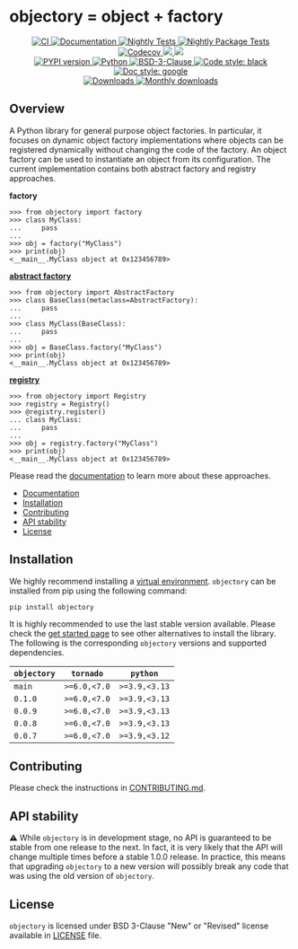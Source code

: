 # objectory = object + factory

<p align="center">
    <a href="https://github.com/durandtibo/objectory/actions">
        <img alt="CI" src="https://github.com/durandtibo/objectory/workflows/CI/badge.svg">
    </a>
    <a href="https://durandtibo.github.io/objectory/">
        <img alt="Documentation" src="https://github.com/durandtibo/objectory/workflows/Documentation/badge.svg">
    </a>
    <a href="https://github.com/durandtibo/objectory/actions">
        <img alt="Nightly Tests" src="https://github.com/durandtibo/objectory/workflows/Nightly%20Tests/badge.svg">
    </a>
    <a href="https://github.com/durandtibo/objectory/actions">
        <img alt="Nightly Package Tests" src="https://github.com/durandtibo/objectory/workflows/Nightly%20Package%20Tests/badge.svg">
    </a>
    <br/>
    <a href="https://codecov.io/gh/durandtibo/objectory">
        <img alt="Codecov" src="https://codecov.io/gh/durandtibo/objectory/branch/main/graph/badge.svg">
    </a>
    <a href="https://codeclimate.com/github/durandtibo/objectory/maintainability">
        <img src="https://api.codeclimate.com/v1/badges/1fad6e22f2d38335c26d/maintainability" />
    </a>
    <a href="https://codeclimate.com/github/durandtibo/objectory/test_coverage">
        <img src="https://api.codeclimate.com/v1/badges/1fad6e22f2d38335c26d/test_coverage" />
    </a>
    <br/>
    <a href="https://pypi.org/project/objectory/">
        <img alt="PYPI version" src="https://img.shields.io/pypi/v/objectory">
    </a>
    <a href="https://pypi.org/project/objectory/">
        <img alt="Python" src="https://img.shields.io/pypi/pyversions/objectory.svg">
    </a>
    <a href="https://opensource.org/licenses/BSD-3-Clause">
        <img alt="BSD-3-Clause" src="https://img.shields.io/pypi/l/objectory">
    </a>
    <a href="https://github.com/psf/black">
        <img  alt="Code style: black" src="https://img.shields.io/badge/code%20style-black-000000.svg">
    </a>
    <a href="https://google.github.io/styleguide/pyguide.html#s3.8-comments-and-docstrings">
        <img  alt="Doc style: google" src="https://img.shields.io/badge/%20style-google-3666d6.svg">
    </a>
    <br/>
    <a href="https://pepy.tech/project/objectory">
        <img  alt="Downloads" src="https://static.pepy.tech/badge/objectory">
    </a>
    <a href="https://pepy.tech/project/objectory">
        <img  alt="Monthly downloads" src="https://static.pepy.tech/badge/objectory/month">
    </a>
    <br/>
</p>

## Overview

A Python library for general purpose object factories.
In particular, it focuses on dynamic object factory implementations where objects can be registered
dynamically without changing the code of the factory.
An object factory can be used to instantiate an object from its configuration.
The current implementation contains both abstract factory and registry approaches.

**factory**

```pycon
>>> from objectory import factory
>>> class MyClass:
...     pass
...
>>> obj = factory("MyClass")
>>> print(obj)
<__main__.MyClass object at 0x123456789>
```

**[abstract factory](https://durandtibo.github.io/objectory/abstract_factory/)**

```pycon
>>> from objectory import AbstractFactory
>>> class BaseClass(metaclass=AbstractFactory):
...     pass
...
>>> class MyClass(BaseClass):
...     pass
...
>>> obj = BaseClass.factory("MyClass")
>>> print(obj)
<__main__.MyClass object at 0x123456789>
```

**[registry](https://durandtibo.github.io/objectory/registry/)**

```pycon
>>> from objectory import Registry
>>> registry = Registry()
>>> @registry.register()
... class MyClass:
...     pass
...
>>> obj = registry.factory("MyClass")
>>> print(obj)
<__main__.MyClass object at 0x123456789>
```

Please read the [documentation](https://durandtibo.github.io/objectory/) to learn more about these
approaches.

- [Documentation](https://durandtibo.github.io/objectory/)
- [Installation](#installation)
- [Contributing](#contributing)
- [API stability](#api-stability)
- [License](#license)

## Installation

We highly recommend installing
a [virtual environment](https://packaging.python.org/guides/installing-using-pip-and-virtual-environments/).
`objectory` can be installed from pip using the following command:

```shell
pip install objectory
```

It is highly recommended to use the last stable version available.
Please check the [get started page](https://durandtibo.github.io/objectory/get_started) to see other
alternatives to install the library.
The following is the corresponding `objectory` versions and supported dependencies.

| `objectory` | `tornado`    | `python`      |
|-------------|--------------|---------------|
| `main`      | `>=6.0,<7.0` | `>=3.9,<3.13` |
| `0.1.0`     | `>=6.0,<7.0` | `>=3.9,<3.13` |
| `0.0.9`     | `>=6.0,<7.0` | `>=3.9,<3.13` |
| `0.0.8`     | `>=6.0,<7.0` | `>=3.9,<3.13` |
| `0.0.7`     | `>=6.0,<7.0` | `>=3.9,<3.12` |

## Contributing

Please check the instructions in [CONTRIBUTING.md](.github/CONTRIBUTING.md).

## API stability

:warning: While `objectory` is in development stage, no API is guaranteed to be stable from one
release to the next.
In fact, it is very likely that the API will change multiple times before a stable 1.0.0 release.
In practice, this means that upgrading `objectory` to a new version will possibly break any code
that was using the old version of `objectory`.

## License

`objectory` is licensed under BSD 3-Clause "New" or "Revised" license available
in [LICENSE](LICENSE)
file.
